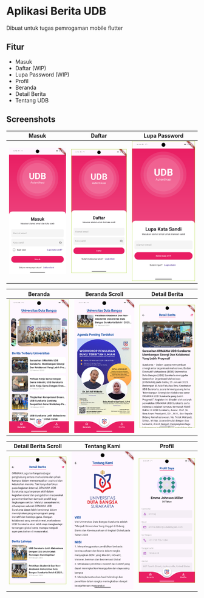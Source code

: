 
# Aplikasi Berita UDB

Dibuat untuk tugas pemrogaman mobile flutter


## Fitur

- Masuk
- Daftar (WIP)
- Lupa Password (WIP)
- Profil
- Beranda
- Detail Berita
- Tentang UDB


## Screenshots
| Masuk | Daftar | Lupa Password |
|:------:|:-----:|:-------------:|
| ![Login](https://github.com/rickyricko302/flutter-berita/blob/main/screenshoots/login.png) | ![Register](https://github.com/rickyricko302/flutter-berita/blob/main/screenshoots/register.png?)| ![Login](https://github.com/rickyricko302/flutter-berita/blob/main/screenshoots/forgot-password.png) |

| Beranda | Beranda Scroll |Detail Berita |
|:-------:|:-------------:|:-----------:|
| ![Beranda](https://github.com/rickyricko302/flutter-berita/blob/main/screenshoots/home.png) | ![Beranda Scroll](https://github.com/rickyricko302/flutter-berita/blob/main/screenshoots/home-scrolled.png)| ![Detail Berita](https://github.com/rickyricko302/flutter-berita/blob/main/screenshoots/detail-news.png) |

| Detail Berita Scroll | Tentang Kami | Profil |
|:--------------------:|:------------:|:------:|
| ![Detail Berita Scroll](https://github.com/rickyricko302/flutter-berita/blob/main/screenshoots/detail-news-scrolled.png) | ![Tentang Kami](https://github.com/rickyricko302/flutter-berita/blob/main/screenshoots/about-udb.png)| ![Login](https://github.com/rickyricko302/flutter-berita/blob/main/screenshoots/profile.png) |

